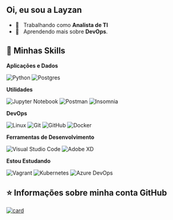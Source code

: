 ## Oi, eu sou a Layzan


- 💼 &nbsp; Trabalhando como **Analista de TI**
- 🌱 &nbsp; Aprendendo mais sobre **DevOps**.

## 🚀 Minhas Skills

**Aplicações e Dados**

  ![Python](https://img.shields.io/badge/-Python-333333?style=flat&logo=python)
  ![Postgres](https://img.shields.io/badge/-Postgres-333333?style=flat&logo=postgresql&logoColor=117AF7)


**Utilidades**

  ![Jupyter Notebook](https://img.shields.io/badge/-jupyter%20Notebook-333333?style=flat&logo=jupyter)
  ![Postman](https://img.shields.io/badge/-Postman-333333?style=flat&logo=postman)
  ![Insomnia](https://img.shields.io/badge/-Insomnia-333333?style=flat&logo=insomnia&logoColor=5747BF)

**DevOps**

  ![Linux](https://img.shields.io/badge/-Linux-333333?style=flat&logo=linux)
  ![Git](https://img.shields.io/badge/-Git-333333?style=flat&logo=git)
  ![GitHub](https://img.shields.io/badge/-GitHub-333333?style=flat&logo=github)
  ![Docker](https://img.shields.io/badge/-Docker-333333?style=flat&logo=docker&logoColor=117AF7)


**Ferramentas de Desenvolvimento**
  
  ![Visual Studio Code](https://img.shields.io/badge/-Visual%20Studio%20Code-333333?style=flat&logo=visual-studio-code&logoColor=007ACC)
  ![Adobe XD](https://img.shields.io/badge/-Adobe%20XD-333333?style=flat&logo=adobe-xd&logoColor=ff197c)
 
**Estou Estudando**

  ![Vagrant](https://img.shields.io/badge/-Vagrant-333333?style=flat&logo=vagrant&logoColor=117AF7)
  ![Kubernetes](https://img.shields.io/badge/-Kubernetes-333333?style=flat&logo=Kubernetes&logoColor=117AF7)
  ![Azure DevOps](https://img.shields.io/badge/-Azure%20DevOps-333333?style=flat&logo=azuredevops&logoColor=117AF7)
  
  
## ⭐ Informações sobre minha conta GitHub

[![card](https://github-readme-stats.vercel.app/api?username=layzan&theme=dark)](https://github.com/layzan/)


